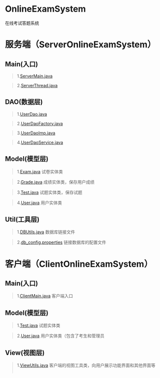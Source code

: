 # OnlineExamSystem
在线考试答题系统

# 服务端（ServerOnlineExamSystem）

  ## Main(入口)
     
  >1.[ServerMain.java](https://github.com/carolcoral/OnlineExamSystem/blob/master/ServerOnlineExamSystem/main/ServerMain.java)
          
  >2.[ServerThread.java](https://github.com/carolcoral/OnlineExamSystem/blob/master/ServerOnlineExamSystem/main/ServerThread.java)
  
  ## DAO(数据层)
  
  >1.[UserDao.java](https://github.com/carolcoral/OnlineExamSystem/blob/master/ServerOnlineExamSystem/dao/UserDao.java)
   
  >2.[UserDaoFactory.java](https://github.com/carolcoral/OnlineExamSystem/blob/master/ServerOnlineExamSystem/dao/UserDaoFactory.java)
   
  >3.[UserDaoImp.java](https://github.com/carolcoral/OnlineExamSystem/blob/master/ServerOnlineExamSystem/dao/UserDaoImp.java)
   
  >4.[UserDaoService.java](https://github.com/carolcoral/OnlineExamSystem/blob/master/ServerOnlineExamSystem/dao/UserDaoService.java)
  
  ## Model(模型层)
  
  >1.[Exam.java](https://github.com/carolcoral/OnlineExamSystem/blob/master/ServerOnlineExamSystem/model/Exam.java) 试卷实体类
  
  >2.[Grade.java](https://github.com/carolcoral/OnlineExamSystem/blob/master/ServerOnlineExamSystem/model/Grade.java) 成绩实体类，保存用户成绩
  
  >3.[Test.java](https://github.com/carolcoral/OnlineExamSystem/blob/master/ServerOnlineExamSystem/model/Test.java) 试题实体类，保存试题
  
  >4.[User.java](https://github.com/carolcoral/OnlineExamSystem/blob/master/ServerOnlineExamSystem/model/User.java) 用户实体类
  
  ## Util(工具层)
  
  >1.[DBUtils.java](https://github.com/carolcoral/OnlineExamSystem/blob/master/ServerOnlineExamSystem/util/DBUtils.java) 数据库链接文件
  
  >2.[db_config.properties](https://github.com/carolcoral/OnlineExamSystem/blob/master/ServerOnlineExamSystem/util/db_config.properties) 链接数据库的配置文件

# 客户端（ClientOnlineExamSystem）

  ## Main(入口)
  
  >1.[ClientMain.java](https://github.com/carolcoral/OnlineExamSystem/blob/master/ClientOnlineExamSystem/main/ClientMain.java) 客户端入口

  ## Model(模型层)
  
  >1.[Test.java](https://github.com/carolcoral/OnlineExamSystem/blob/master/ClientOnlineExamSystem/model/Test.java) 试题实体类
  
  >2.[User.java](https://github.com/carolcoral/OnlineExamSystem/blob/master/ClientOnlineExamSystem/model/User.java) 用户实体类（包含了考生和管理员
  
  ## View(视图层)
  
  >1.[ViewUtils.java](https://github.com/carolcoral/OnlineExamSystem/blob/master/ClientOnlineExamSystem/view/ViewUtil.java) 客户端的视图工具类，向用户展示功能界面和其他界面等
     
